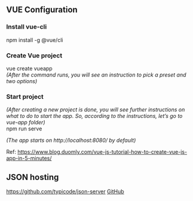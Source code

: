 ## VUE Configuration

### Install vue-cli
npm install -g @vue/cli

### Create Vue project
vue create vueapp  
*(After the command runs, you will see an instruction to pick a preset and two options)*

### Start project
*(After creating a new project is done, you will see further instructions on what to do to start the app. So, according to the instructions, let’s go to vue-app folder)*  
npm run serve  

*(The app starts on http://localhost:8080/ by default)*

Ref: https://www.blog.duomly.com/vue-js-tutorial-how-to-create-vue-js-app-in-5-minutes/ 

## JSON hosting

https://github.com/typicode/json-server 
[GitHub](https://github.com/typicode/json-server )

